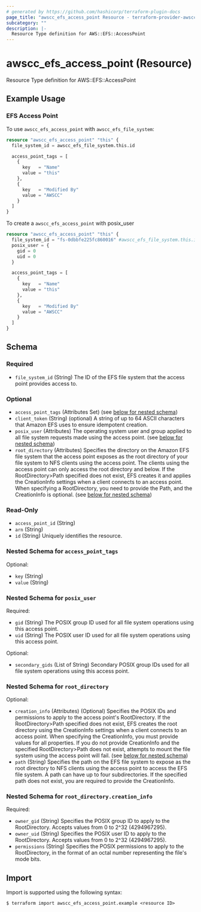 ```yaml
---
# generated by https://github.com/hashicorp/terraform-plugin-docs
page_title: "awscc_efs_access_point Resource - terraform-provider-awscc"
subcategory: ""
description: |-
  Resource Type definition for AWS::EFS::AccessPoint
---
```


# awscc_efs_access_point (Resource)

Resource Type definition for AWS::EFS::AccessPoint

## Example Usage

### EFS Access Point
To use `awscc_efs_access_point` with `awscc_efs_file_system`:
```terraform
resource "awscc_efs_access_point" "this" {
  file_system_id = awscc_efs_file_system.this.id

  access_point_tags = [
    {
      key   = "Name"
      value = "this"
    },
    {
      key   = "Modified By"
      value = "AWSCC"
    }
  ]
}
```

To create a `awscc_efs_access_point` with posix_user
```terraform
resource "awscc_efs_access_point" "this" {
  file_system_id = "fs-0dbbfe225fc860016" #awscc_efs_file_system.this.id
  posix_user = {
    gid = 0
    uid = 0
  }

  access_point_tags = [
    {
      key   = "Name"
      value = "this"
    },
    {
      key   = "Modified By"
      value = "AWSCC"
    }
  ]
}
```

<!-- schema generated by tfplugindocs -->
## Schema

### Required

- `file_system_id` (String) The ID of the EFS file system that the access point provides access to.

### Optional

- `access_point_tags` (Attributes Set) (see [below for nested schema](#nestedatt--access_point_tags))
- `client_token` (String) (optional) A string of up to 64 ASCII characters that Amazon EFS uses to ensure idempotent creation.
- `posix_user` (Attributes) The operating system user and group applied to all file system requests made using the access point. (see [below for nested schema](#nestedatt--posix_user))
- `root_directory` (Attributes) Specifies the directory on the Amazon EFS file system that the access point exposes as the root directory of your file system to NFS clients using the access point. The clients using the access point can only access the root directory and below. If the RootDirectory>Path specified does not exist, EFS creates it and applies the CreationInfo settings when a client connects to an access point. When specifying a RootDirectory, you need to provide the Path, and the CreationInfo is optional. (see [below for nested schema](#nestedatt--root_directory))

### Read-Only

- `access_point_id` (String)
- `arn` (String)
- `id` (String) Uniquely identifies the resource.

<a id="nestedatt--access_point_tags"></a>
### Nested Schema for `access_point_tags`

Optional:

- `key` (String)
- `value` (String)


<a id="nestedatt--posix_user"></a>
### Nested Schema for `posix_user`

Required:

- `gid` (String) The POSIX group ID used for all file system operations using this access point.
- `uid` (String) The POSIX user ID used for all file system operations using this access point.

Optional:

- `secondary_gids` (List of String) Secondary POSIX group IDs used for all file system operations using this access point.


<a id="nestedatt--root_directory"></a>
### Nested Schema for `root_directory`

Optional:

- `creation_info` (Attributes) (Optional) Specifies the POSIX IDs and permissions to apply to the access point's RootDirectory. If the RootDirectory>Path specified does not exist, EFS creates the root directory using the CreationInfo settings when a client connects to an access point. When specifying the CreationInfo, you must provide values for all properties.   If you do not provide CreationInfo and the specified RootDirectory>Path does not exist, attempts to mount the file system using the access point will fail. (see [below for nested schema](#nestedatt--root_directory--creation_info))
- `path` (String) Specifies the path on the EFS file system to expose as the root directory to NFS clients using the access point to access the EFS file system. A path can have up to four subdirectories. If the specified path does not exist, you are required to provide the CreationInfo.

<a id="nestedatt--root_directory--creation_info"></a>
### Nested Schema for `root_directory.creation_info`

Required:

- `owner_gid` (String) Specifies the POSIX group ID to apply to the RootDirectory. Accepts values from 0 to 2^32 (4294967295).
- `owner_uid` (String) Specifies the POSIX user ID to apply to the RootDirectory. Accepts values from 0 to 2^32 (4294967295).
- `permissions` (String) Specifies the POSIX permissions to apply to the RootDirectory, in the format of an octal number representing the file's mode bits.

## Import

Import is supported using the following syntax:

```shell
$ terraform import awscc_efs_access_point.example <resource ID>
```
